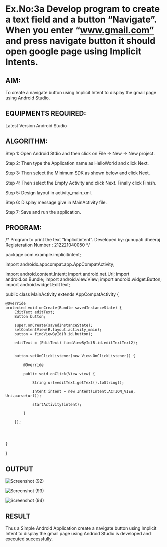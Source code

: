 # Ex.No:3a Develop program to create a text field and a button “Navigate”. When you enter “www.gmail.com” and press navigate button it should open google page using Implicit Intents.


## AIM:

To create a navigate button using Implicit Intent to display the gmail page using Android Studio.

## EQUIPMENTS REQUIRED:

Latest Version Android Studio

## ALGORITHM:

Step 1: Open Android Stdio and then click on File -> New -> New project.

Step 2: Then type the Application name as HelloWorld and click Next.

Step 3: Then select the Minimum SDK as shown below and click Next.

Step 4: Then select the Empty Activity and click Next. Finally click Finish.

Step 5: Design layout in activity_main.xml.

Step 6: Display message give in MainActivity file.

Step 7: Save and run the application.



## PROGRAM:

/*
Program to print the text “Implicitintent”.
Developed by: gunupati dheeraj
Registeration Number : 212221040050
*/


package com.example.implicitintent;

import androidx.appcompat.app.AppCompatActivity;

import android.content.Intent;
import android.net.Uri;
import android.os.Bundle;
import android.view.View;
import android.widget.Button;
import android.widget.EditText;

public class MainActivity extends AppCompatActivity {

    @Override
    protected void onCreate(Bundle savedInstanceState) {
        EditText editText;
        Button button;

        super.onCreate(savedInstanceState);
        setContentView(R.layout.activity_main);
        button = findViewById(R.id.button);

        editText = (EditText) findViewById(R.id.editTextText2);


        button.setOnClickListener(new View.OnClickListener() {

            @Override

            public void onClick(View view) {

                String url=editText.getText().toString();

                Intent intent = new Intent(Intent.ACTION_VIEW, Uri.parse(url));

                startActivity(intent);

            }

        });




    }
}


## OUTPUT

![Screenshot (92)](https://github.com/KayyuruTharani/ImplicitIntent-MAD/assets/142209319/49e24697-42c9-4020-bcd5-55c1c1f18879)

![Screenshot (93)](https://github.com/KayyuruTharani/ImplicitIntent-MAD/assets/142209319/42f48751-384b-46c1-a0aa-da0b3200c23d)

![Screenshot (94)](https://github.com/KayyuruTharani/ImplicitIntent-MAD/assets/142209319/9ce01b24-97c8-4cad-958f-5788d99477bf)








## RESULT
Thus a Simple Android Application create a navigate button using Implicit Intent to display the gmail page using Android Studio is developed and executed successfully.
